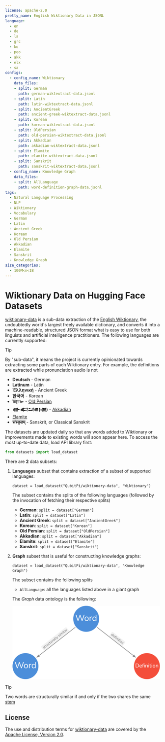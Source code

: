 ```yaml
---
license: apache-2.0
pretty_name: English Wiktionary Data in JSONL
language:
  - en
  - de
  - la
  - grc
  - ko
  - peo
  - akk
  - elx
  - sa
configs:
  - config_name: Wiktionary
    data_files:
    - split: German
      path: german-wiktextract-data.jsonl
    - split: Latin
      path: latin-wiktextract-data.jsonl
    - split: AncientGreek
      path: ancient-greek-wiktextract-data.jsonl
    - split: Korean
      path: korean-wiktextract-data.jsonl
    - split: OldPersian
      path: old-persian-wiktextract-data.jsonl
    - split: Akkadian
      path: akkadian-wiktextract-data.jsonl
    - split: Elamite
      path: elamite-wiktextract-data.jsonl
    - split: Sanskrit
      path: sanskrit-wiktextract-data.jsonl
  - config_name: Knowledge Graph
    data_files:
    - split: AllLanguage
      path: word-definition-graph-data.jsonl
tags:
  - Natural Language Processing
  - NLP
  - Wiktionary
  - Vocabulary
  - German
  - Latin
  - Ancient Greek
  - Korean
  - Old Persian
  - Akkadian
  - Elamite
  - Sanskrit
  - Knowledge Graph
size_categories:
  - 100M<n<1B
---
```


Wiktionary Data on Hugging Face Datasets
========================================

[wiktionary-data]() is a sub-data extraction of the [English Wiktionary](https://en.wiktionary.org), the undoubtedly world's largest freely
available dictionary, and converts it into a machine-readable, structured JSON format what is easy to use for both
linguists and artificial intelligence practitioners. The following languages are currently supported:

> [!TIP]
>
> By "sub-data", it means the project is currently opinionated towards extracting some parts of each Wiktionary entry.
> For example, the definitions are extracted while pronunciation audio is not

- __Deutsch__ - German
- __Latinum__ - Latin
- __Ἑλληνική__ - Ancient Greek
- __한국어__ - Korean
- __𐎠𐎼𐎹__ - [Old Persian](https://en.wikipedia.org/wiki/Old_Persian_cuneiform)
- __𒀝𒅗𒁺𒌑(𒌝)__ - [Akkadian](https://en.wikipedia.org/wiki/Akkadian_language)
- [Elamite](https://en.wikipedia.org/wiki/Elamite_language)
- __संस्कृतम्__ - Sanskrit, or Classical Sanskrit

The datasets are updated daily so that any words added to Wiktionary or improvements made to existing words will soon
appear here. To access the most up-to-date data, load API library first:

```python
from datasets import load_dataset
```

There are __2__ data subsets:

1. __Languages__ subset that contains extraction of a subset of supported languages:

   ```console
   dataset = load_dataset("QubitPi/wiktionary-data", "Wiktionary")
   ```

   The subset contains the splits of the following languages (followed by the invocation of fetching their respective
   splits)

   - __German__: `split = dataset["German"]`
   - __Latin__: `split = dataset["Latin"]`
   - __Ancient Greek__: `split = dataset["AncientGreek"]`
   - __Korean__: `split = dataset["Korean"]`
   - __Old Persian__: `split = dataset["OldPersian"]`
   - __Akkadian__: `split = dataset["Akkadian"]`
   - __Elamite__: `split = dataset["Elamite"]`
   - __Sanskrit__: `split = dataset["Sanskrit"]`

2. __Graph__ subset that is useful for constructing knowledge graphs:

   ```console
   dataset = load_dataset("QubitPi/wiktionary-data", "Knowledge Graph")
   ```

   The subset contains the following splits

   - `AllLanguage`: all the languages listed above in a giant graph

   The _Graph_ data ontology is the following:

   <div align="center">
       <img src="img/ontology.png" size="50%" alt="Error loading ontology.png"/>
   </div>

> [!TIP]
>
> Two words are structurally similar if and only if the two shares the same
> [stem](https://en.wikipedia.org/wiki/Word_stem)

License
-------

The use and distribution terms for [wiktionary-data]() are covered by the [Apache License, Version 2.0].

[Apache License, Version 2.0]: https://www.apache.org/licenses/LICENSE-2.0
